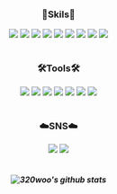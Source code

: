 <div align="center"><h3>🧠Skils🧠</h3></div>
<div align="center">
<img src="https://img.shields.io/badge/Java 11/12-007396?style=flat-square&logo=Java&logoColor=white"/>
<img src="https://img.shields.io/badge/Spring-6DB33F?style=flat-square&logo=Spring&logoColor=white"/>
<img src="https://img.shields.io/badge/SpringBoot-6DB33F?style=flat-square&logo=Spring Boot&logoColor=white"/>
<img src="https://img.shields.io/badge/Vue.js-007396?style=flat-square&logo=vue.js&logoColor=white"/>
<img src="https://img.shields.io/badge/Vuetify-1867C0?style=flat-square&logo=Vuetify&logoColor=white"/>
<img src="https://img.shields.io/badge/HTML5-E34F26?style=flat-square&logo=HTML5&logoColor=white"/>
<img src="https://img.shields.io/badge/JavaScript-F7DF1E?style=flat-square&logo=JavaScript&logoColor=white"/>
<img src="https://img.shields.io/badge/CSS3-1572B6?style=flat-square&logo=CSS3&logoColor=white"/>
<img src="https://img.shields.io/badge/MySQL-4479A1?style=flat-square&logo=MySQL&logoColor=white"/>
</div>

<br/>

<div align="center"><h3>🛠️Tools🛠️</h3></div>
<div align="center">
<img src="https://img.shields.io/badge/Eclipse IDE-2C2255?style=flat-square&logo=Eclipse IDE&logoColor=white"/>
<img src="https://img.shields.io/badge/Postman-FF6C37?style=flat-square&logo=Postman&logoColor=white"/>
<img src="https://img.shields.io/badge/swagger-85EA2D?style=flat-square&logo=swagger&logoColor=white"/>
<img src="https://img.shields.io/badge/Viusal Studio Code-007ACC?style=flat-square&logo=Visual Studio Code&logoColor=white"/>
<img src="https://img.shields.io/badge/Jira-0052CC?style=flat-square&logo=Jira Software&logoColor=white"/>
<img src="https://img.shields.io/badge/Git-F05032?style=flat-square&logo=Git&logoColor=white"/>
<img src="https://img.shields.io/badge/GitHub-181717?style=flat-square&logo=GitHub&logoColor=white"/> 
</div>

<br/>

<div align="center"><h3>☁️SNS☁️</h3></div>
<div align="center">
<a href="https://www.instagram.com/320woo/" target="_blank"><img src="https://img.shields.io/badge/Instagram-E4405F?style=flat-square&logo=Instagram&logoColor=white"/></a> <a href="https://www.instagram.com/320woo/" target="_blank"><img src="https://img.shields.io/badge/Portfolio-000000?style=flat-square&logo=Notion&logoColor=white"/></a>
</div>

<br/>

<div align="center"><h5>
  
![320woo's github stats](https://github-readme-stats.vercel.app/api?username=320woo&show_icons=true)
  
  </h5><div align="center">
